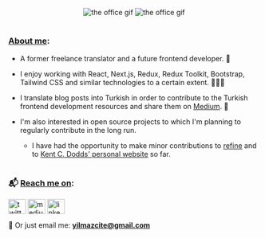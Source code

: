 <p align="center">
  <img src="https://y.yarn.co/3e6a0a58-9183-446c-a950-137ca310db97_text.gif" alt="the office gif">
  <img src="https://c.tenor.com/fR6MrcAyv5sAAAAM/nice-to-meet-me-michael-scott.gif" alt="the office gif" >
</p>

#
<h3 align="left"><ins>About me</ins>:</h3>

* A former freelance translator and a future frontend developer. 🚀

* I enjoy working with React, Next.js, Redux, Redux Toolkit, Bootstrap, Tailwind CSS and similar technologies to a certain extent. 👨🏻‍💻 

* I translate blog posts into Turkish in order to contribute to the Turkish frontend development resources and share them on [Medium](https://medium.com/@yilmazcite). 📝
  
* I'm also interested in open source projects to which I'm planning to regularly contribute in the long run.
  * I have had the opportunity to make minor contributions to [refine](https://github.com/pankod/refine) and to [Kent C. Dodds' personal website](https://github.com/kentcdodds/kentcdodds.com) so far. 
#
<h3 align="left">📬 <ins>Reach me on</ins>:</h3>

<p align="left">
<a href="https://twitter.com/yilmazcite"><img src="https://raw.githubusercontent.com/rahuldkjain/github-profile-readme-generator/master/src/images/icons/Social/twitter.svg" alt="twitter" align="center"  height="30" width="35" /></a>
<a href="https://medium.com/@yilmazcite"><img src="https://raw.githubusercontent.com/rahuldkjain/github-profile-readme-generator/master/src/images/icons/Social/medium.svg" alt="medium" align="center"  height="30" width="35" /></a>
<a href="https://linkedin.com/in/yilmazcite/"><img src="https://raw.githubusercontent.com/rahuldkjain/github-profile-readme-generator/master/src/images/icons/Social/linked-in-alt.svg" alt="linkedin" align="center"  height="30" width="35" /></a>
</p>

📧 Or just email me: **yilmazcite@gmail.com** 
